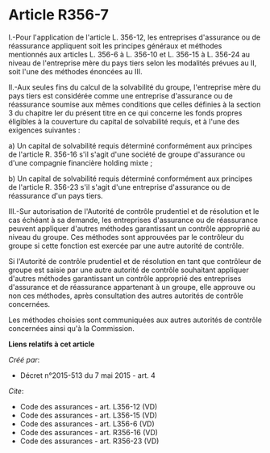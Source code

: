 # Article R356-7

I.-Pour l'application de l'article L. 356-12, les entreprises d'assurance ou de réassurance appliquent soit les principes
généraux et méthodes mentionnés aux articles L. 356-6 à L. 356-10 et L. 356-15 à L. 356-24 au niveau de l'entreprise mère du
pays tiers selon les modalités prévues au II, soit l'une des méthodes énoncées au III. 

II.-Aux seules fins du calcul de la solvabilité du groupe, l'entreprise mère du pays tiers est considérée comme une
entreprise d'assurance ou de réassurance soumise aux mêmes conditions que celles définies à la section 3 du chapitre Ier du
présent titre en ce qui concerne les fonds propres éligibles à la couverture du capital de solvabilité requis, et à l'une des
exigences suivantes : 

a) Un capital de solvabilité requis déterminé conformément aux principes de l'article R. 356-16 s'il s'agit d'une société de
groupe d'assurance ou d'une compagnie financière holding mixte ; 

b) Un capital de solvabilité requis déterminé conformément aux principes de l'article R. 356-23 s'il s'agit d'une entreprise
d'assurance ou de réassurance d'un pays tiers. 

III.-Sur autorisation de l'Autorité de contrôle prudentiel et de résolution et le cas échéant à sa demande, les entreprises
d'assurance ou de réassurance peuvent appliquer d'autres méthodes garantissant un contrôle approprié au niveau du groupe. Ces
méthodes sont approuvées par le contrôleur du groupe si cette fonction est exercée par une autre autorité de contrôle. 

Si l'Autorité de contrôle prudentiel et de résolution en tant que contrôleur de groupe est saisie par une autre autorité de
contrôle souhaitant appliquer d'autres méthodes garantissant un contrôle approprié des entreprises d'assurance et de
réassurance appartenant à un groupe, elle approuve ou non ces méthodes, après consultation des autres autorités de contrôle
concernées. 

Les méthodes choisies sont communiquées aux autres autorités de contrôle concernées ainsi qu'à la Commission.

**Liens relatifs à cet article**

_Créé par_:

  - Décret n°2015-513 du 7 mai 2015 - art. 4

_Cite_:

  - Code des assurances - art. L356-12 (VD)
  - Code des assurances - art. L356-15 (VD)
  - Code des assurances - art. L356-6 (VD)
  - Code des assurances - art. R356-16 (VD)
  - Code des assurances - art. R356-23 (VD)
